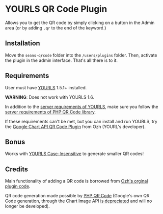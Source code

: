 YOURLS QR Code Plugin
=====================

Allows you to get the QR code by simply clicking on a button in the Admin area (or by adding `.qr` to the end of the keyword.)

Installation
------------

Move the `seans-qrcode` folder into the `/users/plugins` folder. Then, activate the plugin in the admin interface. That's all there is to it.

Requirements
------------

User must have [YOURLS](http://yourls.org/#Install) 1.5.1+ installed.

**WARNING**: Does not work with YOURLS 1.6.

In addition to the [server requirements of YOURLS](http://yourls.org/#requirement), make sure you follow the [server requirements of PHP QR Code library](http://sourceforge.net/p/phpqrcode/code/HEAD/tree/branches/www/1.1.4/INSTALL).

If these requirements can't be met, but you can install and run YOURLS, try the [Google Chart API QR Code Plugin](https://github.com/YOURLS/YOURLS/wiki/Plugin-%3D-QRCode-ShortURL) from Ozh (YOURL's developer).

Bonus
-----

Works with [YOURLS Case-Insensitive](https://github.com/seandrickson/YOURLS-Case-Insensitive) to generate smaller QR codes!

Credits
-------

Main functionality of adding a QR code is borrowed from [Ozh's orginal plugin code](https://github.com/YOURLS/YOURLS/wiki/Plugin-%3D-QRCode-ShortURL).

QR code generation made possible by [PHP QR Code](http://phpqrcode.sourceforge.net/) (Google's own QR Code generation, through the Chart Image API [is depreciated](http://googledevelopers.blogspot.com/2012/04/changes-to-deprecation-policies-and-api.html) and will no longer be developed).
